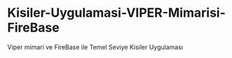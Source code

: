 # Kisiler-Uygulamasi-VIPER-Mimarisi-FireBase
Viper mimari ve FireBase ile  Temel Seviye Kisiler Uygulaması 
